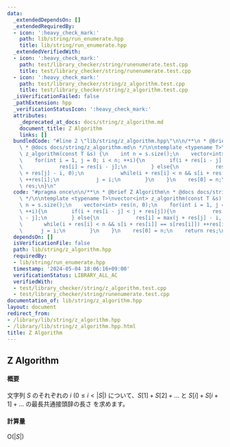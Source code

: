 ```yaml
---
data:
  _extendedDependsOn: []
  _extendedRequiredBy:
  - icon: ':heavy_check_mark:'
    path: lib/string/run_enumerate.hpp
    title: lib/string/run_enumerate.hpp
  _extendedVerifiedWith:
  - icon: ':heavy_check_mark:'
    path: test/library_checker/string/runenumerate.test.cpp
    title: test/library_checker/string/runenumerate.test.cpp
  - icon: ':heavy_check_mark:'
    path: test/library_checker/string/z_algorithm.test.cpp
    title: test/library_checker/string/z_algorithm.test.cpp
  _isVerificationFailed: false
  _pathExtension: hpp
  _verificationStatusIcon: ':heavy_check_mark:'
  attributes:
    _deprecated_at_docs: docs/string/z_algorithm.md
    document_title: Z Algorithm
    links: []
  bundledCode: "#line 2 \"lib/string/z_algorithm.hpp\"\n\n/**\n * @brief Z Algorithm\n\
    \ * @docs docs/string/z_algorithm.md\n */\n\ntemplate <typename T>\nvector<int>\
    \ z_algorithm(const T &s) {\n    int n = s.size();\n    vector<int> res(n, 0);\n\
    \    for(int i = 1, j = 0; i < n; ++i){\n        if(i + res[i - j] < j + res[j]){\n\
    \            res[i] = res[i - j];\n        } else{\n            res[i] = max(j\
    \ + res[j] - i, 0);\n            while(i + res[i] < n && s[i + res[i]] == s[res[i]])\
    \ ++res[i];\n            j = i;\n        }\n    }\n    res[0] = n;\n    return\
    \ res;\n}\n"
  code: "#pragma once\n\n/**\n * @brief Z Algorithm\n * @docs docs/string/z_algorithm.md\n\
    \ */\n\ntemplate <typename T>\nvector<int> z_algorithm(const T &s) {\n    int\
    \ n = s.size();\n    vector<int> res(n, 0);\n    for(int i = 1, j = 0; i < n;\
    \ ++i){\n        if(i + res[i - j] < j + res[j]){\n            res[i] = res[i\
    \ - j];\n        } else{\n            res[i] = max(j + res[j] - i, 0);\n     \
    \       while(i + res[i] < n && s[i + res[i]] == s[res[i]]) ++res[i];\n      \
    \      j = i;\n        }\n    }\n    res[0] = n;\n    return res;\n}\n"
  dependsOn: []
  isVerificationFile: false
  path: lib/string/z_algorithm.hpp
  requiredBy:
  - lib/string/run_enumerate.hpp
  timestamp: '2024-05-04 18:06:16+09:00'
  verificationStatus: LIBRARY_ALL_AC
  verifiedWith:
  - test/library_checker/string/z_algorithm.test.cpp
  - test/library_checker/string/runenumerate.test.cpp
documentation_of: lib/string/z_algorithm.hpp
layout: document
redirect_from:
- /library/lib/string/z_algorithm.hpp
- /library/lib/string/z_algorithm.hpp.html
title: Z Algorithm
---
```

## Z Algorithm

#### 概要

文字列 $S$ のそれぞれの $i \: (0 \leq i < \lvert S\lvert)$ について、$S[1] + S[2] + ...$ と $S[i] + S[i + 1] + ...$ の最長共通接頭辞の長さ を求めます。

#### 計算量

$\mathrm{O}(\lvert S\lvert)$